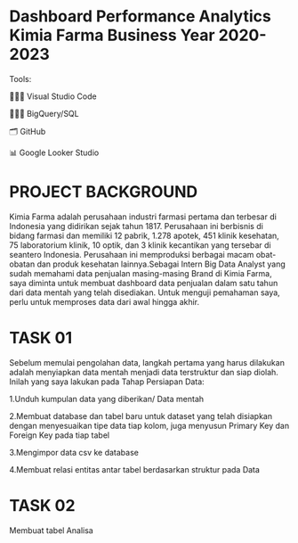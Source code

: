 # Dashboard Performance Analytics Kimia Farma Business Year 2020-2023

Tools:

👩🏻‍💻 Visual Studio Code

👩🏻‍💻 BigQuery/SQL

🗂️ GitHub

📊 Google Looker Studio


#  PROJECT BACKGROUND 

Kimia Farma adalah perusahaan industri farmasi pertama dan terbesar di Indonesia yang didirikan sejak tahun 1817. Perusahaan ini berbisnis di bidang farmasi dan memiliki 12 pabrik, 1.278 apotek, 451 klinik kesehatan, 75 laboratorium klinik, 10 optik, dan 3 klinik kecantikan yang tersebar di seantero Indonesia. Perusahaan ini memproduksi berbagai macam obat-obatan dan produk kesehatan lainnya.Sebagai Intern Big Data Analyst yang sudah memahami data penjualan masing-masing Brand di Kimia Farma, saya diminta untuk membuat dashboard data penjualan dalam satu tahun dari data mentah yang telah disediakan. Untuk menguji pemahaman saya, perlu untuk memproses data dari awal hingga akhir.

#  TASK 01

Sebelum memulai pengolahan data, langkah pertama yang harus dilakukan adalah menyiapkan data mentah menjadi data terstruktur dan siap diolah. Inilah yang saya lakukan pada Tahap Persiapan Data:

1.Unduh kumpulan data yang diberikan/ Data mentah

2.Membuat database dan tabel baru untuk dataset yang telah disiapkan dengan menyesuaikan tipe data tiap kolom, juga menyusun Primary Key dan Foreign Key pada tiap tabel

3.Mengimpor data csv ke database

4.Membuat relasi entitas antar tabel berdasarkan struktur pada Data


# TASK 02

Membuat tabel Analisa



